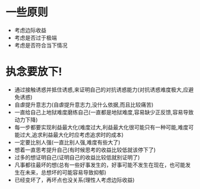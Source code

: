 # 一些原则
- 考虑边际收益
- 考虑是否过于极端
- 考虑是否符合当下情况

# 执念要放下!
- 通过接触诱惑并抵住诱惑,来证明自己的对抗诱惑能力(对抗诱惑难度极大,应避免诱惑)
- 自虐提升意志力(自虐提升意志力,没什么依据,而且比较痛苦)
- 一直给自己上地狱难度磨练自己(一直都是地狱难度,容易缺少正反馈,容易导致动力下降)
- 每一步都要实现利益最大化(难度过大,利益最大化很可能只有一种可能,难度可能过大,追求利益最大化时应考虑追求时的成本)
- 一定要比别人强(一直比别人强,难度有些大了)
- 想着一直思考提升自己(有时候思考的收益比较低就该停下了)
- 过多的想证明自己(证明自己的收益比较低就别证明了)
- 凡事都往最坏的想(总有一些好事发生的，好事可能不发生在现在，也可能发生在未来，总想坏的可能容易导致抑郁)
- 已经变坏了，再坏点也没关系(理性人考虑边际收益)

